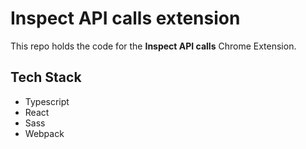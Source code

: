 # Inspect API calls extension

This repo holds the code for the **Inspect API calls** Chrome Extension.

## Tech Stack

- Typescript
- React
- Sass
- Webpack
